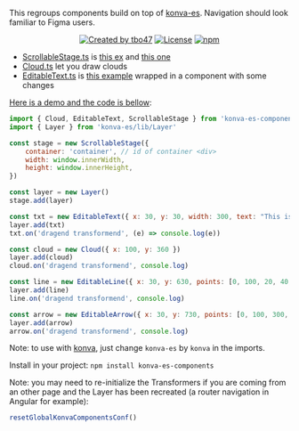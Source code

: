 This regroups components build on top of [konva-es](https://www.npmjs.com/package/konva-es). Navigation should look familiar to Figma users.

<p align="center">
<a href="https://tbo47.github.io/" ><img src="https://img.shields.io/badge/created_by-tbo47-blue.svg" alt="Created by tbo47"></a>
<a href="https://opensource.org/licenses/MIT" rel="nofollow"><img src="https://img.shields.io/badge/License-MIT-blue.svg" alt="License"></a>
<a href="https://www.npmjs.com/package/konva-es-components" rel="nofollow"><img src="https://img.shields.io/npm/dw/konva-es-components.svg" alt="npm"></a>
</p>

-   [ScrollableStage.ts](src/ScrollableStage.ts) is [this ex](https://konvajs.org/docs/sandbox/Zooming_Relative_To_Pointer.html) and [this one](https://konvajs.org/docs/sandbox/Multi-touch_Scale_Stage.html)
-   [Cloud.ts](src/Cloud.ts) let you draw clouds
-   [EditableText.ts](src/EditableText.ts) is [this example](https://konvajs.org/docs/sandbox/Editable_Text.html) wrapped in a component with some changes

[Here is a demo and the code is bellow](https://command-and-control.cloud/#/demo):

```javascript
import { Cloud, EditableText, ScrollableStage } from 'konva-es-components'
import { Layer } from 'konva-es/lib/Layer'

const stage = new ScrollableStage({
    container: 'container', // id of container <div>
    width: window.innerWidth,
    height: window.innerHeight,
})

const layer = new Layer()
stage.add(layer)

const txt = new EditableText({ x: 30, y: 30, width: 300, text: "This is a text" })
layer.add(txt)
txt.on('dragend transformend', (e) => console.log(e))

const cloud = new Cloud({ x: 100, y: 360 })
layer.add(cloud)
cloud.on('dragend transformend', console.log)

const line = new EditableLine({ x: 30, y: 630, points: [0, 100, 20, 40, 300, 0] })
layer.add(line)
line.on('dragend transformend', console.log)

const arrow = new EditableArrow({ x: 30, y: 730, points: [0, 100, 300, 0] })
layer.add(arrow)
arrow.on('dragend transformend', console.log)
```

Note: to use with [konva](https://www.npmjs.com/package/konva), just change `konva-es` by `konva` in the imports.

Install in your project: `npm install konva-es-components`

Note: you may need to re-initialize the Transformers if you are coming from an other page and the Layer has been recreated (a router navigation in Angular for example):
```javascript
resetGlobalKonvaComponentsConf()
```